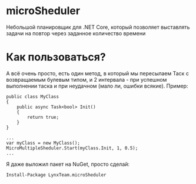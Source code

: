 # microSheduler
Небольшой планировщик для .NET Core, который позволяет выставлять задачи на повтор через заданное количество времени

# Как пользоваться?
А всё очень просто, есть один метод, в который мы пересылаем Таск с возвращаемым булевым типом, и 2 интервала - при успешном выполнении таска и при неудачном (мало ли, ошибки всякие).
Пример:
```
public class MyClass
{
    public async Task<bool> Init()
    {
        return true;
    }
}

...
var myClass = new MyClass();
MicroMultipleSheduler.Start(myClass.Init, 1, 0.5);
...
```

Я даже выложил пакет на NuGet, просто сделай:
```
Install-Package LynxTeam.microSheduler 
```
